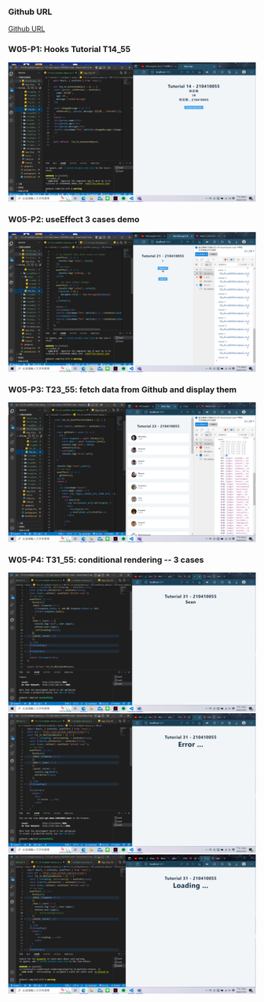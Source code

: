 ### Github URL

[Github URL](https://github.com/210410055/1111-wp1-demo-210410055-main)

### W05-P1: Hooks Tutorial T14_55
![](w05-p1.png)

### W05-P2: useEffect 3 cases demo
![](w05-p2.png)

### W05-P3: T23_55: fetch data from Github and display them
![](w05-p3.png)

### W05-P4: T31_55: conditional rendering -- 3 cases
![](w05-p4-1.png)
![](w05-p4-2.png)
![](w05-p4-3.png)
